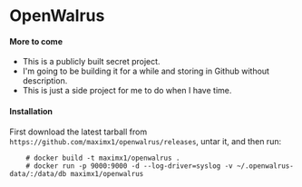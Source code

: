 OpenWalrus
==========

#### More to come
* This is a publicly built secret project.
* I'm going to be building it for a while and storing in Github without description.
* This is just a side project for me to do when I have time.

#### Installation
First download the latest tarball from `https://github.com/maximx1/openwalrus/releases`, untar it, and then run:
```
    # docker build -t maximx1/openwalrus .
    # docker run -p 9000:9000 -d --log-driver=syslog -v ~/.openwalrus-data/:/data/db maximx1/openwalrus
```